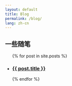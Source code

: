 ```yaml
---
layout: default
title: Blog
permalink: /blog/
lang: zh-cn
---
```


<h2>一些随笔</h2>

<ul>
  {% for post in site.posts %}
    <li>
      <h3><a href="{{ post.date | date: "%Y-%m-%d" }} - {{ post.url }}">{{ post.title }}</a></h3>
    </li>
  {% endfor %}
</ul>
